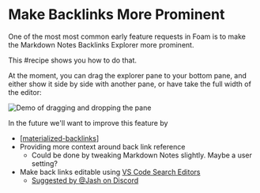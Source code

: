 # Make Backlinks More Prominent

One of the most most common early feature requests in Foam is to make the Markdown Notes Backlinks Explorer more prominent.

This #recipe shows you how to do that.

At the moment, you can drag the explorer pane to your bottom pane, and either show it side by side with another pane, or have take the full width of the editor:

![Demo of dragging and dropping the pane](../assets/images/demo-backlinks-explorer.gif)

In the future we'll want to improve this feature by

- [[materialized-backlinks]]
- Providing more context around back link reference
  - Could be done by tweaking Markdown Notes slightly. Maybe a user setting?
- Make back links editable using [VS Code Search Editors](https://code.visualstudio.com/updates/v1_43#_search-editors)
  - [Suggested by @Jash on Discord](https://discordapp.com/channels/729975036148056075/729978910363746315/730999992419876956)

[//begin]: # "Autogenerated link references for markdown compatibility"
[materialized-backlinks]: ../dev/materialized-backlinks.md "Materialized Backlinks (stub)"
[//end]: # "Autogenerated link references"
